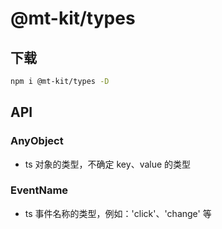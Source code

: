 # @mt-kit/types

## 下载

```bash
npm i @mt-kit/types -D
```

## API

### AnyObject

- ts 对象的类型，不确定 key、value 的类型

### EventName

- ts 事件名称的类型，例如：'click'、'change' 等
